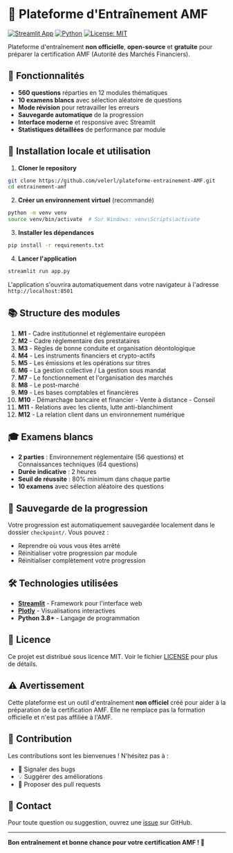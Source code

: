 # 🧠 Plateforme d'Entraînement AMF

[![Streamlit App](https://img.shields.io/badge/Streamlit-App-FF4B4B?style=for-the-badge&logo=streamlit&logoColor=white)](https://streamlit.io/)
[![Python](https://img.shields.io/badge/Python-3.8+-3776AB?style=for-the-badge&logo=python&logoColor=white)](https://python.org)
[![License: MIT](https://img.shields.io/badge/License-MIT-yellow.svg?style=for-the-badge)](https://opensource.org/licenses/MIT)

Plateforme d'entraînement **non officielle**, **open-source** et **gratuite** pour préparer la certification AMF (Autorité des Marchés Financiers).

## 🎯 Fonctionnalités

- **560 questions** réparties en 12 modules thématiques
- **10 examens blancs** avec sélection aléatoire de questions
- **Mode révision** pour retravailler les erreurs
- **Sauvegarde automatique** de la progression
- **Interface moderne** et responsive avec Streamlit
- **Statistiques détaillées** de performance par module

## 🚀 Installation locale et utilisation

1. **Cloner le repository**
```bash
git clone https://github.com/velerl/plateforme-entrainement-AMF.git
cd entrainement-amf
```

2. **Créer un environnement virtuel** (recommandé)
```bash
python -m venv venv
source venv/bin/activate  # Sur Windows: venv\Scripts\activate
```

3. **Installer les dépendances**
```bash
pip install -r requirements.txt
```

4. **Lancer l'application**
```bash
streamlit run app.py
```

L'application s'ouvrira automatiquement dans votre navigateur à l'adresse `http://localhost:8501`


## 📚 Structure des modules

1. **M1** - Cadre institutionnel et réglementaire européen
2. **M2** - Cadre réglementaire des prestataires
3. **M3** - Règles de bonne conduite et organisation déontologique
4. **M4** - Les instruments financiers et crypto-actifs
5. **M5** - Les émissions et les opérations sur titres
6. **M6** - La gestion collective / La gestion sous mandat
7. **M7** - Le fonctionnement et l'organisation des marchés
8. **M8** - Le post-marché
9. **M9** - Les bases comptables et financières
10. **M10** - Démarchage bancaire et financier - Vente à distance - Conseil
11. **M11** - Relations avec les clients, lutte anti-blanchiment
12. **M12** - La relation client dans un environnement numérique

## 🎓 Examens blancs

- **2 parties** : Environnement réglementaire (56 questions) et Connaissances techniques (64 questions)
- **Durée indicative** : 2 heures
- **Seuil de réussite** : 80% minimum dans chaque partie
- **10 examens** avec sélection aléatoire des questions

## 💾 Sauvegarde de la progression

Votre progression est automatiquement sauvegardée localement dans le dossier `checkpoint/`. Vous pouvez :
- Reprendre où vous vous êtes arrêté
- Réinitialiser votre progression par module
- Réinitialiser complètement votre progression

## 🛠️ Technologies utilisées

- **[Streamlit](https://streamlit.io/)** - Framework pour l'interface web
- **[Plotly](https://plotly.com/)** - Visualisations interactives
- **Python 3.8+** - Langage de programmation

## 📝 Licence

Ce projet est distribué sous licence MIT. Voir le fichier [LICENSE](LICENSE) pour plus de détails.

## ⚠️ Avertissement

Cette plateforme est un outil d'entraînement **non officiel** créé pour aider à la préparation de la certification AMF. Elle ne remplace pas la formation officielle et n'est pas affiliée à l'AMF.

## 🤝 Contribution

Les contributions sont les bienvenues ! N'hésitez pas à :
- 🐛 Signaler des bugs
- 💡 Suggérer des améliorations
- 🔧 Proposer des pull requests

## 📧 Contact

Pour toute question ou suggestion, ouvrez une [issue](https://github.com/velerl/plateforme-entrainement-amf/issues) sur GitHub.

---

**Bon entraînement et bonne chance pour votre certification AMF ! 🎯**
